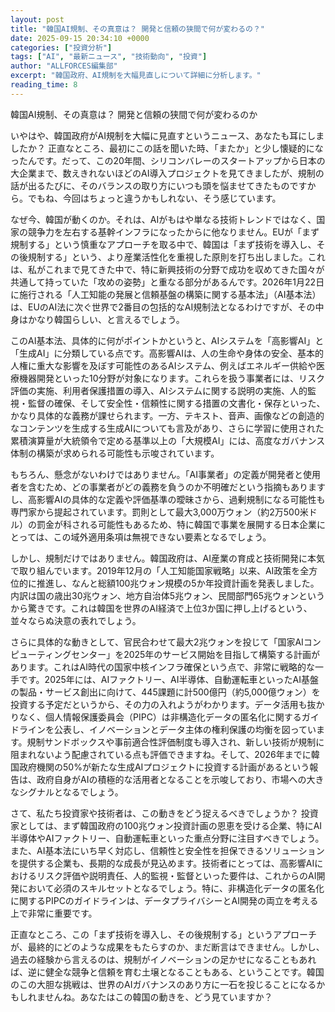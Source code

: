 ```yaml
---
layout: post
title: "韓国AI規制、その真意は？ 開発と信頼の狭間で何が変わるの？"
date: 2025-09-15 20:34:10 +0000
categories: ["投資分析"]
tags: ["AI", "最新ニュース", "技術動向", "投資"]
author: "ALLFORCES編集部"
excerpt: "韓国政府、AI規制を大幅見直しについて詳細に分析します。"
reading_time: 8
---
```


韓国AI規制、その真意は？ 開発と信頼の狭間で何が変わるのか

いやはや、韓国政府がAI規制を大幅に見直すというニュース、あなたも耳にしましたか？ 正直なところ、最初にこの話を聞いた時、「またか」と少し懐疑的になったんです。だって、この20年間、シリコンバレーのスタートアップから日本の大企業まで、数えきれないほどのAI導入プロジェクトを見てきましたが、規制の話が出るたびに、そのバランスの取り方にいつも頭を悩ませてきたものですから。でもね、今回はちょっと違うかもしれない、そう感じています。

なぜ今、韓国が動くのか。それは、AIがもはや単なる技術トレンドではなく、国家の競争力を左右する基幹インフラになったからに他なりません。EUが「まず規制する」という慎重なアプローチを取る中で、韓国は「まず技術を導入し、その後規制する」という、より産業活性化を重視した原則を打ち出しました。これは、私がこれまで見てきた中で、特に新興技術の分野で成功を収めてきた国々が共通して持っていた「攻めの姿勢」と重なる部分があるんです。2026年1月22日に施行される「人工知能の発展と信頼基盤の構築に関する基本法」（AI基本法）は、EUのAI法に次ぐ世界で2番目の包括的なAI規制法となるわけですが、その中身はかなり韓国らしい、と言えるでしょう。

このAI基本法、具体的に何がポイントかというと、AIシステムを「高影響AI」と「生成AI」に分類している点です。高影響AIは、人の生命や身体の安全、基本的人権に重大な影響を及ぼす可能性のあるAIシステム、例えばエネルギー供給や医療機器開発といった10分野が対象になります。これらを扱う事業者には、リスク評価の実施、利用者保護措置の導入、AIシステムに関する説明の実施、人的監視・監督の確保、そして安全性・信頼性に関する措置の文書化・保存といった、かなり具体的な義務が課せられます。一方、テキスト、音声、画像などの創造的なコンテンツを生成する生成AIについても言及があり、さらに学習に使用された累積演算量が大統領令で定める基準以上の「大規模AI」には、高度なガバナンス体制の構築が求められる可能性も示唆されています。

もちろん、懸念がないわけではありません。「AI事業者」の定義が開発者と使用者を含むため、どの事業者がどの義務を負うのか不明確だという指摘もありますし、高影響AIの具体的な定義や評価基準の曖昧さから、過剰規制になる可能性も専門家から提起されています。罰則として最大3,000万ウォン（約2万500米ドル）の罰金が科される可能性もあるため、特に韓国で事業を展開する日本企業にとっては、この域外適用条項は無視できない要素となるでしょう。

しかし、規制だけではありません。韓国政府は、AI産業の育成と技術開発に本気で取り組んでいます。2019年12月の「人工知能国家戦略」以来、AI政策を全方位的に推進し、なんと総額100兆ウォン規模の5か年投資計画を発表しました。内訳は国の歳出30兆ウォン、地方自治体5兆ウォン、民間部門65兆ウォンというから驚きです。これは韓国を世界のAI経済で上位3か国に押し上げるという、並々ならぬ決意の表れでしょう。

さらに具体的な動きとして、官民合わせて最大2兆ウォンを投じて「国家AIコンピューティングセンター」を2025年のサービス開始を目指して構築する計画があります。これはAI時代の国家中核インフラ確保という点で、非常に戦略的な一手です。2025年には、AIファクトリー、AI半導体、自動運転車といったAI基盤の製品・サービス創出に向けて、445課題に計500億円（約5,000億ウォン）を投資する予定だというから、その力の入れようがわかります。データ活用も抜かりなく、個人情報保護委員会（PIPC）は非構造化データの匿名化に関するガイドラインを公表し、イノベーションとデータ主体の権利保護の均衡を図っています。規制サンドボックスや事前適合性評価制度も導入され、新しい技術が規制に阻まれないよう配慮されている点も評価できますね。そして、2026年までに韓国政府機関の50%が新たな生成AIプロジェクトに投資する計画があるという報告は、政府自身がAIの積極的な活用者となることを示唆しており、市場への大きなシグナルとなるでしょう。

さて、私たち投資家や技術者は、この動きをどう捉えるべきでしょうか？ 投資家としては、まず韓国政府の100兆ウォン投資計画の恩恵を受ける企業、特にAI半導体やAIファクトリー、自動運転車といった重点分野に注目すべきでしょう。また、AI基本法にいち早く対応し、信頼性と安全性を担保できるソリューションを提供する企業も、長期的な成長が見込めます。技術者にとっては、高影響AIにおけるリスク評価や説明責任、人的監視・監督といった要件は、これからのAI開発において必須のスキルセットとなるでしょう。特に、非構造化データの匿名化に関するPIPCのガイドラインは、データプライバシーとAI開発の両立を考える上で非常に重要です。

正直なところ、この「まず技術を導入し、その後規制する」というアプローチが、最終的にどのような成果をもたらすのか、まだ断言はできません。しかし、過去の経験から言えるのは、規制がイノベーションの足かせになることもあれば、逆に健全な競争と信頼を育む土壌となることもある、ということです。韓国のこの大胆な挑戦は、世界のAIガバナンスのあり方に一石を投じることになるかもしれませんね。あなたはこの韓国の動きを、どう見ていますか？

